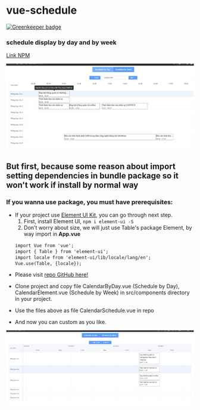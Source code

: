 # vue-schedule

[![Greenkeeper badge](https://badges.greenkeeper.io/CuongStf/vue-schedule.svg)](https://greenkeeper.io/)

### schedule display by day and by week

[Link NPM](https://www.npmjs.com/package/vue-calendar-schedule)

![MacDown Screenshot](/src/assets/Day.png "Calendar Schedule By Day")

## But first, because some reason about import setting dependencies in bundle package so it won't work if install by normal way

### If you wanna use package, you must have prerequisites:

- If your project use [Element UI Kit](https://element.eleme.io), you can go through next step.
  1. First, install Element UI, `npm i element-ui -S`
  2. Don't worry about size, we will just use Table's package Element, by way import in **App.vue**
  ```
  import Vue from 'vue';
  import { Table } from 'element-ui';
  import locale from 'element-ui/lib/locale/lang/en';
  Vue.use(Table, {locale});
  ```

* Please visit [repo GitHub here!](https://github.com/CuongStf/vue-schedule)

* Clone project and copy file CalendarByDay.vue (Schedule by Day), CalendarElement.vue (Schedule by Week) in src/components directory in your project.

* Use the files above as file CalendarSchedule.vue in repo

* And now you can custom as you like.

![MacDown Screenshot](/src/assets/Week.png "Calendar Schedule By Week")
